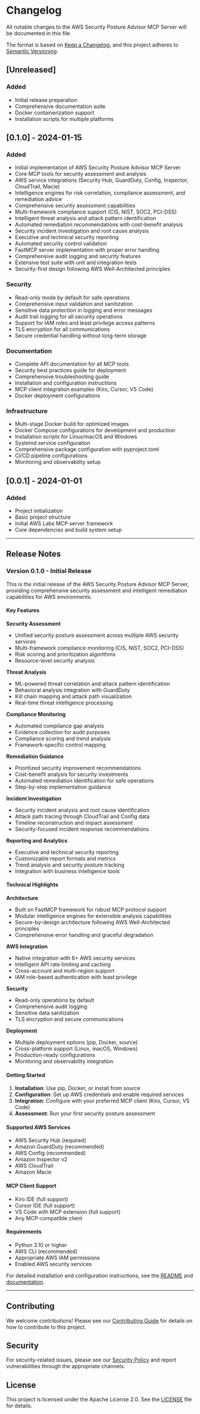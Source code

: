 # Changelog

All notable changes to the AWS Security Posture Advisor MCP Server will be documented in this file.

The format is based on [Keep a Changelog](https://keepachangelog.com/en/1.0.0/),
and this project adheres to [Semantic Versioning](https://semver.org/spec/v2.0.0.html).

## [Unreleased]

### Added
- Initial release preparation
- Comprehensive documentation suite
- Docker containerization support
- Installation scripts for multiple platforms

## [0.1.0] - 2024-01-15

### Added
- Initial implementation of AWS Security Posture Advisor MCP Server
- Core MCP tools for security assessment and analysis
- AWS service integrations (Security Hub, GuardDuty, Config, Inspector, CloudTrail, Macie)
- Intelligence engines for risk correlation, compliance assessment, and remediation advice
- Comprehensive security assessment capabilities
- Multi-framework compliance support (CIS, NIST, SOC2, PCI-DSS)
- Intelligent threat analysis and attack pattern identification
- Automated remediation recommendations with cost-benefit analysis
- Security incident investigation and root cause analysis
- Executive and technical security reporting
- Automated security control validation
- FastMCP server implementation with proper error handling
- Comprehensive audit logging and security features
- Extensive test suite with unit and integration tests
- Security-first design following AWS Well-Architected principles

### Security
- Read-only mode by default for safe operations
- Comprehensive input validation and sanitization
- Sensitive data protection in logging and error messages
- Audit trail logging for all security operations
- Support for IAM roles and least privilege access patterns
- TLS encryption for all communications
- Secure credential handling without long-term storage

### Documentation
- Complete API documentation for all MCP tools
- Security best practices guide for deployment
- Comprehensive troubleshooting guide
- Installation and configuration instructions
- MCP client integration examples (Kiro, Cursor, VS Code)
- Docker deployment configurations

### Infrastructure
- Multi-stage Docker build for optimized images
- Docker Compose configurations for development and production
- Installation scripts for Linux/macOS and Windows
- Systemd service configuration
- Comprehensive package configuration with pyproject.toml
- CI/CD pipeline configurations
- Monitoring and observability setup

## [0.0.1] - 2024-01-01

### Added
- Project initialization
- Basic project structure
- Initial AWS Labs MCP server framework
- Core dependencies and build system setup

---

## Release Notes

### Version 0.1.0 - Initial Release

This is the initial release of the AWS Security Posture Advisor MCP Server, providing comprehensive security assessment and intelligent remediation capabilities for AWS environments.

#### Key Features

**Security Assessment**
- Unified security posture assessment across multiple AWS security services
- Multi-framework compliance monitoring (CIS, NIST, SOC2, PCI-DSS)
- Risk scoring and prioritization algorithms
- Resource-level security analysis

**Threat Analysis**
- ML-powered threat correlation and attack pattern identification
- Behavioral analysis integration with GuardDuty
- Kill chain mapping and attack path visualization
- Real-time threat intelligence processing

**Compliance Monitoring**
- Automated compliance gap analysis
- Evidence collection for audit purposes
- Compliance scoring and trend analysis
- Framework-specific control mapping

**Remediation Guidance**
- Prioritized security improvement recommendations
- Cost-benefit analysis for security investments
- Automated remediation identification for safe operations
- Step-by-step implementation guidance

**Incident Investigation**
- Security incident analysis and root cause identification
- Attack path tracing through CloudTrail and Config data
- Timeline reconstruction and impact assessment
- Security-focused incident response recommendations

**Reporting and Analytics**
- Executive and technical security reporting
- Customizable report formats and metrics
- Trend analysis and security posture tracking
- Integration with business intelligence tools

#### Technical Highlights

**Architecture**
- Built on FastMCP framework for robust MCP protocol support
- Modular intelligence engines for extensible analysis capabilities
- Secure-by-design architecture following AWS Well-Architected principles
- Comprehensive error handling and graceful degradation

**AWS Integration**
- Native integration with 6+ AWS security services
- Intelligent API rate limiting and caching
- Cross-account and multi-region support
- IAM role-based authentication with least privilege

**Security**
- Read-only operations by default
- Comprehensive audit logging
- Sensitive data sanitization
- TLS encryption and secure communications

**Deployment**
- Multiple deployment options (pip, Docker, source)
- Cross-platform support (Linux, macOS, Windows)
- Production-ready configurations
- Monitoring and observability integration

#### Getting Started

1. **Installation**: Use pip, Docker, or install from source
2. **Configuration**: Set up AWS credentials and enable required services
3. **Integration**: Configure with your preferred MCP client (Kiro, Cursor, VS Code)
4. **Assessment**: Run your first security posture assessment

#### Supported AWS Services

- AWS Security Hub (required)
- Amazon GuardDuty (recommended)
- AWS Config (recommended)
- Amazon Inspector v2
- AWS CloudTrail
- Amazon Macie

#### MCP Client Support

- Kiro IDE (full support)
- Cursor IDE (full support)
- VS Code with MCP extension (full support)
- Any MCP-compatible client

#### Requirements

- Python 3.10 or higher
- AWS CLI (recommended)
- Appropriate AWS IAM permissions
- Enabled AWS security services

For detailed installation and configuration instructions, see the [README](README.md) and [documentation](docs/).

---

## Contributing

We welcome contributions! Please see our [Contributing Guide](CONTRIBUTING.md) for details on how to contribute to this project.

## Security

For security-related issues, please see our [Security Policy](SECURITY.md) and report vulnerabilities through the appropriate channels.

## License

This project is licensed under the Apache License 2.0. See the [LICENSE](LICENSE) file for details.